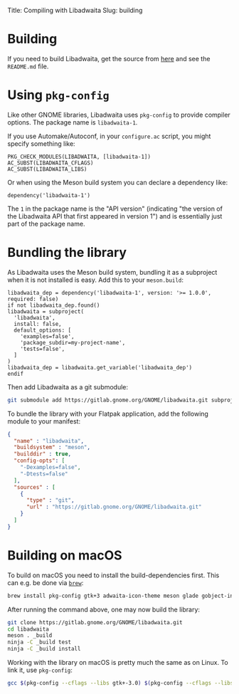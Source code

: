 Title: Compiling with Libadwaita
Slug: building

# Building

If you need to build Libadwaita, get the source from
[here](https://gitlab.gnome.org/GNOME/libadwaita/) and see the `README.md` file.

# Using `pkg-config`

Like other GNOME libraries, Libadwaita uses `pkg-config` to provide compiler
options. The package name is `libadwaita-1`.

If you use Automake/Autoconf, in your `configure.ac` script, you might specify
something like:

```autoconf
PKG_CHECK_MODULES(LIBADWAITA, [libadwaita-1])
AC_SUBST(LIBADWAITA_CFLAGS)
AC_SUBST(LIBADWAITA_LIBS)
```

Or when using the Meson build system you can declare a dependency like:

```meson
dependency('libadwaita-1')
```

The `1` in the package name is the "API version" (indicating "the version of the
Libadwaita API that first appeared in version 1") and is essentially just part
of the package name.

# Bundling the library

As Libadwaita uses the Meson build system, bundling it as a subproject when it
is not installed is easy. Add this to your `meson.build`:

```meson
libadwaita_dep = dependency('libadwaita-1', version: '>= 1.0.0', required: false)
if not libadwaita_dep.found()
libadwaita = subproject(
  'libadwaita',
  install: false,
  default_options: [
    'examples=false',
    'package_subdir=my-project-name',
    'tests=false',
  ]
)
libadwaita_dep = libadwaita.get_variable('libadwaita_dep')
endif
```

Then add Libadwaita as a git submodule:

```bash
git submodule add https://gitlab.gnome.org/GNOME/libadwaita.git subprojects/libadwaita
```

To bundle the library with your Flatpak application, add the following module to
your manifest:

```json
{
  "name" : "libadwaita",
  "buildsystem" : "meson",
  "builddir" : true,
  "config-opts": [
    "-Dexamples=false",
    "-Dtests=false"
  ],
  "sources" : [
    {
      "type" : "git",
      "url" : "https://gitlab.gnome.org/GNOME/libadwaita.git"
    }
  ]
}
```

# Building on macOS

To build on macOS you need to install the build-dependencies first. This can
e.g. be done via [`brew`](https://brew.sh):

```bash
brew install pkg-config gtk+3 adwaita-icon-theme meson glade gobject-introspection vala
```

After running the command above, one may now build the library:

```bash
git clone https://gitlab.gnome.org/GNOME/libadwaita.git
cd libadwaita
meson . _build
ninja -C _build test
ninja -C _build install
```

Working with the library on macOS is pretty much the same as on Linux. To link
it, use `pkg-config`:

```bash
gcc $(pkg-config --cflags --libs gtk+-3.0) $(pkg-config --cflags --libs libadwaita-1) main.c -o main
```
